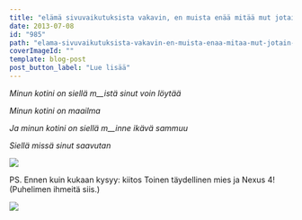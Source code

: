 ```yaml
---
title: "elämä sivuvaikutuksista vakavin, en muista enää mitää mut jotain nää kesät opettaa."
date: 2013-07-08
id: "985"
path: "elama-sivuvaikutuksista-vakavin-en-muista-enaa-mitaa-mut-jotain-naa-kesat-opettaa"
coverImageId: ""
template: blog-post
post_button_label: "Lue lisää"
---
```


_Minun kotini on siellä m\_\_istä sinut voin löytää_

_Minun kotini on maailma_

_Ja minun kotini on siellä m\_\_inne ikävä sammuu_

_Siellä missä sinut saavutan_

[![](/images/kotikuva.jpg)](http://4.bp.blogspot.com/-Hpi5B72MmPs/UdrdxOULy0I/AAAAAAAAGMg/AV0I1HCs7Ig/s1600/kotikuva.jpg)

PS. Ennen kuin kukaan kysyy: kiitos Toinen täydellinen mies ja Nexus 4! (Puhelimen ihmeitä siis.)

[![](/images/ak.jpg)](http://3.bp.blogspot.com/-GpYjfXGV5Co/UdrfDU61S9I/AAAAAAAAGMw/NFZGaaU1uvo/s1600/ak.jpg)
